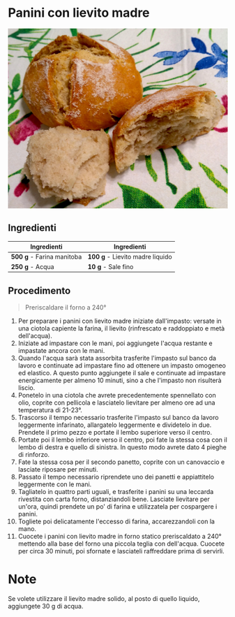 # Panini con lievito madre

![](../img/Panini-con-lievito-madre.webp)

## Ingredienti

| Ingredienti                  | Ingredienti             |
| ---------------------------- | ----------------------- |
| **500 g** - Farina manitoba | **100 g** - Lievito madre liquido |
| **250 g** - Acqua | **10 g** - Sale fino |

## Procedimento

> Preriscaldare il forno a 240°

1. Per preparare i panini con lievito madre iniziate dall'impasto: versate in una ciotola capiente la farina, il lievito (rinfrescato e raddoppiato e metà dell'acqua). 
1. Iniziate ad impastare con le mani, poi aggiungete l'acqua restante e impastate ancora con le mani. 
1. Quando l'acqua sarà stata assorbita trasferite l'impasto sul banco da lavoro e continuate ad impastare fino ad ottenere un impasto omogeneo ed elastico. A questo punto aggiungete il sale e continuate ad impastare energicamente per almeno 10 minuti, sino a che l'impasto non risulterà liscio.
1. Ponetelo in una ciotola che avrete precedentemente spennellato con olio, coprite con pellicola e lasciatelo lievitare per almeno ore ad una temperatura di 21-23°. 
1. Trascorso il tempo necessario trasferite l'impasto sul banco da lavoro leggermente infarinato, allargatelo leggermente e dividetelo in due. Prendete il primo pezzo e portate il lembo superiore verso il centro. 
1. Portate poi il lembo inferiore verso il centro, poi fate la stessa cosa con il lembo di destra e quello di sinistra. In questo modo avrete dato 4 pieghe di rinforzo.
1. Fate la stessa cosa per il secondo panetto, coprite con un canovaccio e lasciate riposare per minuti. 
1. Passato il tempo necessario riprendete uno dei panetti e appiattitelo leggermente con le mani.
1. Tagliatelo in quattro parti uguali, e trasferite i panini su una leccarda rivestita con carta forno, distanziandoli bene. Lasciate lievitare per un'ora, quindi prendete un po' di farina e utilizzatela per cospargere i panini. 
1. Togliete poi delicatamente l'eccesso di farina, accarezzandoli con la mano. 
1. Cuocete i panini con lievito madre in forno statico preriscaldato a 240° mettendo alla base del forno una piccola teglia con dell'acqua. Cuocete per circa 30 minuti, poi sfornate e lasciateli raffreddare prima di servirli. 

# Note

Se volete utilizzare il lievito madre solido, al posto di quello liquido, aggiungete 30 g di acqua.